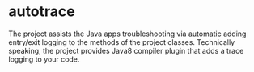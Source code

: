 # autotrace
The project assists the Java apps troubleshooting via automatic adding entry/exit logging to the methods of the project classes. Technically speaking, the project provides Java8 compiler plugin that adds a trace logging to your code.
